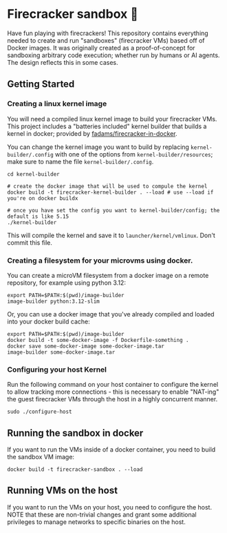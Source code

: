 # Firecracker sandbox 🧨
Have fun playing with firecrackers! This repository contains everything needed to create and run "sandboxes" (firecracker VMs)
based off of Docker images. It was originally created as a proof-of-concept for sandboxing arbitrary code execution; whether run by humans or AI agents. The design reflects this in some cases. 

## Getting Started

### Creating a linux kernel image
You will need a compiled linux kernel image to build your firecracker VMs. This project includes a "batteries included" kernel builder that builds a kernel in docker; provided by [fadams/firecracker-in-docker](https://github.com/fadams/firecracker-in-docker).

You can change the kernel image you want to build by replacing `kernel-builder/.config` with one of the options from `kernel-builder/resources`; make sure to name the file `kernel-builder/.config`. 

```shell 
cd kernel-builder 

# create the docker image that will be used to compule the kernel
docker build -t firecracker-kernel-builder . --load # use --load if you're on docker buildx

# once you have set the config you want to kernel-builder/config; the default is like 5.15 
./kernel-builder
```

This will compile the kernel and save it to `launcher/kernel/vmlinux`. Don't commit this file.

### Creating a filesystem for your microvms using docker.

You can create a microVM filesystem from a docker image on a remote repository, for example using python 3.12:
```shell
export PATH=$PATH:$(pwd)/image-builder
image-builder python:3.12-slim
```

Or, you can use a docker image that you've already compiled and loaded into your docker build cache:
```shell
export PATH=$PATH:$(pwd)/image-builder
docker build -t some-docker-image -f Dockerfile-something .
docker save some-docker-image some-docker-image.tar
image-builder some-docker-image.tar
```

### Configuring your host Kernel
Run the following command on your host container to configure the kernel to allow tracking more connections - this is necessary to enable "NAT-ing" the guest firecracker VMs through the host in a highly concurrent manner. 

```shell
sudo ./configure-host
```

## Running the sandbox in docker

If you want to run the VMs inside of a docker container, you need to build the sandbox VM image:
```shell
docker build -t firecracker-sandbox . --load 
```


## Running VMs on the host
If you want to run the VMs on your host, you need to configure the host. NOTE that these are non-trivial changes and grant some additional privileges to manage networks to specific binaries on the host. 
